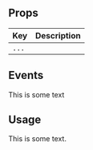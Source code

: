 ## Props

| Key | Description |
| --- | --- |
| `...` |  |

## Events

This is some text

## Usage

This is some text.